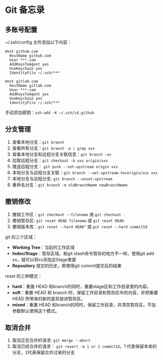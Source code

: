 # Git 备忘录

## 多账号配置
~/.ssh/config 文件添加以下内容：

```
Host github.com
  HostName github.com
  User ***.com
  AddKeysToAgent yes
  UseKeychain yes
  IdentityFile ~/.ssh/***

Host gitlab.com
  HostName gitlab.com
  User ***.com
  AddKeysToAgent yes
  UseKeychain yes
  IdentityFile ~/.ssh/***
```

手动添加密钥：`ssh-add -K ~/.ssh/id_github`

## 分支管理
1. 查看本地分支：`git branch`
2. 查看所有分支：`git branch -a | grep xxx`
3. 查看本地分支和远程分支关联信息：`git branch -vv`
4. 拉取远程分支：`git checkout -b xxx origin/xxx`
5. 推送远程分支： `git push --set-upstream origin xxx`
6. 本地分支与远程分支关联：`git branch --set-upstream-to=origin/xxx xxx`
7. 本地分支与远程分支: `git branch --unset-upstream`
8. 重命名分支：`git branch -m oldBranchName newBranchName`

## 撤销修改
1. 撤销工作区：`git checkout --filename` 或 `git checkout .`
2. 撤销暂存区: `git reset HEAD filename` 或 `git reset HEAD`·
3. 撤销版本库：`git reset --hard HEAD^` 或 `git reset --hard commitId`

git 的三个区域：
- **Working Tree**：当前的工作区域
- **Index/Stage**：暂存区域，和git stash命令暂存的地方不一样。使用git add xx，就可以将xx添加近Stage里面
- **Repository** 提交的历史，即使用git commit提交后的结果

reset 的三种模式：
- **hard**：重置 HEAD 和branch的同时，重置stage区和工作目录里的内容。
- **soft**：重置 HEAD 和 branch 时，保留工作目录和暂存区中的内容，并把重置 HEAD 所带来的新的差异放进暂存区。
- **mixed**：重置 HEAD 和branch的同时，保留工作目录，并清空暂存区。不加参数默认使用这个模式。

## 取消合并
1. 取消正在合并的请求: `git merge --abort`
2. 取消已经合并的请求： `git revert -m 1 or 2 commitId`，1 代表保留本来的分支，2代表保留合并过来的分支
